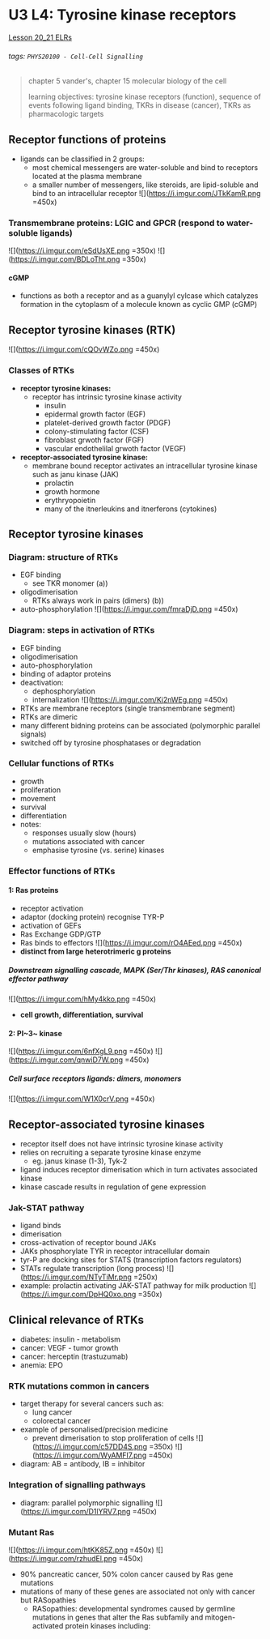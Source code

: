 # U3 L4: Tyrosine kinase receptors
[Lesson 20_21 ELRs](https://brightspace.ucd.ie/d2l/le/content/157606/viewContent/1681510/View)
###### tags: `PHYS20100 - Cell-Cell Signalling`

> chapter 5 vander's, chapter 15 molecular biology of the cell
> 
> learning objectives: tyrosine kinase receptors (function), sequence of events following ligand binding, TKRs in disease (cancer), TKRs as pharmacologic targets

## Receptor functions of proteins
- ligands can be classified in 2 groups:
    - most chemical messengers are water-soluble and bind to receptors located at the plasma membrane
    - a smaller number of messengers, like steroids, are lipid-soluble and bind to an intracellular receptor
    ![](https://i.imgur.com/JTkKamR.png =450x)
    
### Transmembrane proteins: LGIC and GPCR (respond to water-soluble ligands)
![](https://i.imgur.com/eSdUsXE.png =350x)
![](https://i.imgur.com/BDLoTht.png =350x)

#### cGMP
- functions as both a receptor and as a guanylyl cylcase which catalyzes formation in the cytoplasm of a molecule known as cyclic GMP (cGMP)

## Receptor tyrosine kinases (RTK)
![](https://i.imgur.com/cQOvWZo.png =450x)

### Classes of RTKs
- **receptor tyrosine kinases:**
    - receptor has intrinsic tyrosine kinase activity
        - insulin
        - epidermal growth factor (EGF)
        - platelet-derived growth factor (PDGF)
        - colony-stimulating factor (CSF)
        - fibroblast grwoth factor (FGF)
        - vascular endothelilal grwoth factor (VEGF)
- **receptor-associated tyrosine kinase:**
    - membrane bound receptor activates an intracellular tyrosine kinase such as janu kinase (JAK)
        - prolactin
        - growth hormone
        - erythryopoietin
        - many of the itnerleukins and itnerferons (cytokines)

## Receptor tyrosine kinases
### Diagram: structure of RTKs
- EGF binding
    - see TKR monomer (a))
- oligodimerisation
    - RTKs always work in pairs (dimers) (b))
- auto-phosphorylation
![](https://i.imgur.com/fmraDjD.png =450x)

### Diagram: steps in activation of RTKs
- EGF binding
- oligodimerisation
- auto-phosphorylation
- binding of adaptor proteins
- deactivation:
    - dephosphorylation 
    - internalization
![](https://i.imgur.com/Kj2nWEg.png =450x)
- RTKs are membrane receptors (single transmembrane segment)
- RTKs are dimeric
- many different bidning proteins can be associated (polymorphic parallel signals)
- switched off by tyrosine phosphatases or degradation

### Cellular functions of RTKs
- growth
- proliferation
- movement
- survival
- differentiation
- notes:
    - responses usually slow (hours)
    - mutations associated with cancer
    - emphasise tyrosine (vs. serine) kinases

### Effector functions of RTKs
#### 1: Ras proteins
- receptor activation
- adaptor (docking protein) recognise TYR-P 
- activation of GEFs
- Ras Exchange GDP/GTP
- Ras binds to effectors
![](https://i.imgur.com/rO4AEed.png =450x)
- **distinct from large heterotrimeric g proteins**

##### Downstream signalling cascade, MAPK (Ser/Thr kinases), RAS canonical effector pathway
![](https://i.imgur.com/hMy4kko.png =450x)
- **cell growth, differentiation, survival**

#### 2: PI~3~ kinase
![](https://i.imgur.com/6nfXgL9.png =450x)
![](https://i.imgur.com/qnwiD7W.png =450x)

##### Cell surface receptors ligands: dimers, monomers
![](https://i.imgur.com/W1X0crV.png =450x)

## Receptor-associated tyrosine kinases
- receptor itself does not have intrinsic tyrosine kinase activity
- relies on recruiting a separate tyrosine kinase enzyme
    - eg. janus kinase (1-3), Tyk-2
- ligand induces receptor dimerisation which in turn activates associated kinase
- kinase cascade results in regulation of gene expression

### Jak-STAT pathway
- ligand binds
- dimerisation
- cross-activation of receptor bound JAKs
- JAKs phosphorylate TYR in receptor intracellular domain
- tyr-P are docking sites for STATS (transcription factors regulators)
- STATs regulate transcription (long process)
![](https://i.imgur.com/NTyTiMr.png =250x) 
- example: prolactin activating JAK-STAT pathway for milk production
![](https://i.imgur.com/DpHQ0xo.png =350x)

## Clinical relevance of RTKs
- diabetes: insulin - metabolism
- cancer: VEGF - tumor growth
- cancer: herceptin (trastuzumab)
- anemia: EPO

### RTK mutations common in cancers
- target therapy for several cancers such as:
    - lung cancer
    - colorectal cancer
- example of personalised/precision medicine
    - prevent dimerisation to stop proliferation of cells 
![](https://i.imgur.com/c57DD4S.png =350x)
![](https://i.imgur.com/WyAMFI7.png =450x)
- diagram: AB = antibody, IB = inhibitor

### Integration of signalling pathways
- diagram: parallel polymorphic signalling
![](https://i.imgur.com/D1lYRV7.png =450x)

### Mutant Ras
![](https://i.imgur.com/htKK85Z.png =450x) ![](https://i.imgur.com/rzhudEl.png =450x)
- 90% pancreatic cancer, 50% colon cancer caused by Ras gene mutations
- mutations of many of these genes are associated not only with cancer but RASopathies
    - RASopathies: developmental syndromes caused by germline mutations in genes that alter the Ras subfamily and mitogen-activated protein kinases including:
